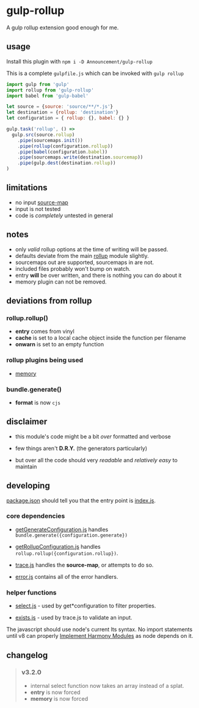 # gulp-rollup

A gulp rollup extension good enough for me.

## usage

Install this plugin with `npm i -D Announcement/gulp-rollup`

This is a complete `gulpfile.js` which can be invoked with `gulp rollup`

~~~ javascript
import gulp from 'gulp'
import rollup from 'gulp-rollup'
import babel from 'gulp-babel'

let source = {source: 'source/**/*.js'}
let destination = {rollup: 'destination'}
let configuration = { rollup: {}, babel: {} }

gulp.task('rollup', () =>
  gulp.src(source.rollup)
    .pipe(sourcemaps.init())
    .pipe(rollup(configuration.rollup))
    .pipe(babel(configuration.babel))
    .pipe(sourcemaps.write(destination.sourcemap))
    .pipe(gulp.dest(destination.rollup))
)
~~~

## limitations

- no input [source-map](https://github.com/mozilla/source-map)
- input is not tested
- code is *completely* untested in general

## notes

- only *valid* rollup options at the time of writing will be passed.
- defaults deviate from the main [rollup](https://github.com/rollup/rollup) module slightly.
- sourcemaps out are supported, sourcemaps in are not.
- included files probably won't bump on watch.
- entry **will** be over written, and there is nothing you can do about it
- memory plugin can not be removed.

## deviations from rollup

### rollup.rollup()

- **entry** comes from vinyl
- **cache** is set to a local cache object inside the function per filename
- **onwarn** is set to an empty function

### rollup plugins being used

- [memory](https://github.com/TrySound/rollup-plugin-memory)

### bundle.generate()

- **format** is now `cjs`

## disclaimer

-  this module's code might be a bit *over* formatted and verbose

-  few things aren't **D.R.Y.** (the generators particularly)

-  but over all the code should very *readable* and _relatively easy_ to maintain

## developing

[package.json](package.json) should tell you that the entry point is [index.js](index.js).

### core dependencies

- [getGenerateConfiguration.js](getGenerateConfiguration.js) handles `bundle.generate({configuration.generate})`

- [getRollupConfiguration.js](getRollupConfiguration.js) handles `rollup.rollup({configuration.rollup})`.

- [trace.js](trace.js) handles the **source-map**, or attempts to do so.

- [error.js](error.js) contains all of the error handlers.

### helper functions

- [select.js](select.js) - used by get*configuration to filter properties.

- [exists.js](exists.js) - used by trace.js to validate an input.

The javascript should use node's current lts syntax. No import statements until v8 can properly [Implement Harmony Modules](https://bugs.chromium.org/p/v8/issues/detail?id=1569) as node depends on it.  

## changelog

> ###  v3.2.0
>
> - internal select function now takes an array instead of a splat.
> - **entry** is now forced
> - **memory** is now forced
